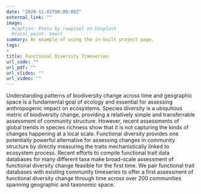 ```yaml
---
date: "2020-11-02T00:00:00Z"
external_link: ""
image:
  #caption: Photo by rawpixel on Unsplash
  #focal_point: Smart
summary: An example of using the in-built project page.
tags:
- 
title: Functional Diversity Timeseries
url_code: ""
url_pdf: ""
url_slides: ""
url_video: ""
---
```


Understanding patterns of biodiversity change across time and geographic space is a fundamental goal of ecology and essential for assessing anthropogenic impact on ecosystems. Species diversity is a ubiquitous metric of biodiversity change, providing a relatively simple and transferrable assessment of community structure. However, recent assessments of global trends in species richness show that it is not capturing the kinds of changes happening at a local scale. Functional diversity provides one potentially powerful alternative for assessing changes in community structure by directly measuring the traits mechanistically linked to ecosystem process. Recent efforts to compile functional trait data databases for many different taxa make broad-scale assessment of functional diversity change feasible for the first time. We pair functional trait databases with existing community timeseries to offer a first assessment of functional diversity change through time across over 200 communities spanning geographic and taxonomic space. 

